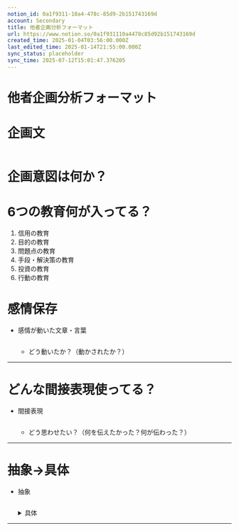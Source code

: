 ```yaml
---
notion_id: 0a1f9311-10a4-478c-85d9-2b151743169d
account: Secondary
title: 他者企画分析フォーマット
url: https://www.notion.so/0a1f931110a4478c85d92b151743169d
created_time: 2025-01-04T03:56:00.000Z
last_edited_time: 2025-01-14T21:55:00.000Z
sync_status: placeholder
sync_time: 2025-07-12T15:01:47.376205
---
```

# 他者企画分析フォーマット

# 企画文
  ```plain text

  ```
# 企画意図は何か？
# 6つの教育何が入ってる？
1. 信用の教育
1. 目的の教育
1. 問題点の教育
1. 手段・解決策の教育
1. 投資の教育
1. 行動の教育
# 感情保存
- 感情が動いた文章・言葉
  ```plain text

  ```
  - どう動いたか？（動かされたか？） 
---
# どんな間接表現使ってる？
- 間接表現
  ```plain text

  ```
  - どう思わせたい？（何を伝えたかった？何が伝わった？）
---
# 抽象→具体
- 抽象
  ```plain text

  ```
  <details>
  <summary>具体</summary>
  </details>
---
